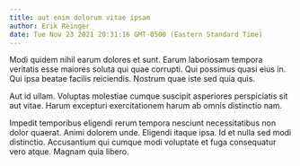 ```yaml
---
title: aut enim dolorum vitae ipsam
author: Erik Reinger
date: Tue Nov 23 2021 20:31:16 GMT-0500 (Eastern Standard Time)
---
```

Modi quidem nihil earum dolores et sunt. Earum laboriosam tempora veritatis esse maiores soluta qui quae corrupti. Qui possimus quasi eius in. Qui ipsa beatae facilis reiciendis. Nostrum quae iste sed quia quis.

 Aut id ullam. Voluptas molestiae cumque suscipit asperiores perspiciatis sit aut vitae. Harum excepturi exercitationem harum ab omnis distinctio nam.

 Impedit temporibus eligendi rerum tempora nesciunt necessitatibus non dolor quaerat. Animi dolorem unde. Eligendi itaque ipsa. Id et nulla sed modi distinctio. Accusantium qui cumque modi voluptate et fuga consequatur vero atque. Magnam quia libero.